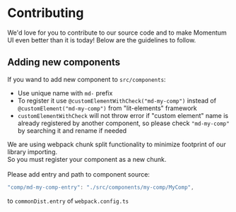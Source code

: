 
# Contributing

We'd love for you to contribute to our source code and to make Momentum UI even better than it is today! Below are the guidelines to follow.

## Adding new components

If you wand to add new component to `src/components`:  

* Use unique name with `md-` prefix
* To register it use `@customElementWithCheck("md-my-comp")` instead of `@customElement("md-my-comp")` from "lit-elements" framework
* `customElementWithCheck` will not throw error if "custom element" name is already registered by another component, so please check `"md-my-comp"` by searching it and rename if needed
  

We are using webpack chunk split functionality to minimize footprint of our library importing.  
So you must register your component as a new chunk.  
<br/>
Please add entry and path to component source:
```js
"comp/md-my-comp-entry": "./src/components/my-comp/MyComp",
```
to `commonDist.entry` of `webpack.config.ts`


 


